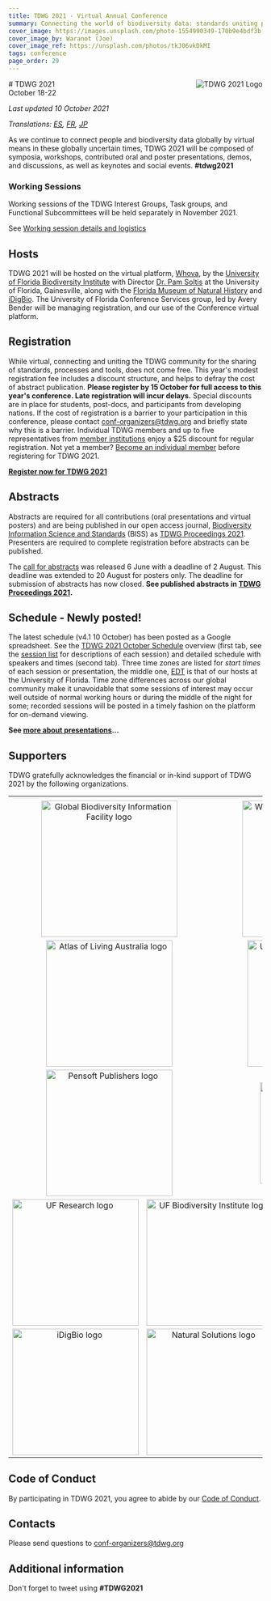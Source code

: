 ```yaml
---
title: TDWG 2021 - Virtual Annual Conference
summary: Connecting the world of biodiversity data: standards uniting people, processes, and tools
cover_image: https://images.unsplash.com/photo-1554990349-170b9e4bdf3b
cover_image_by: Waranot (Joe)
cover_image_ref: https://unsplash.com/photos/tkJ06vkDkMI 
tags: conference
page_order: 29
---
```


<img src="https://static.tdwg.org/conferences/2021/logos/TDWG2021_logo-plant_400w.png" alt="TDWG 2021 Logo" style="float:right;padding-left:10px;padding-bottom:10px">
# TDWG 2021<br />October 18-22 

_Last updated 10 October 2021_

_Translations: [ES](./es/), [FR](./fr), [JP](./ja)_

As we continue to connect people and biodiversity data globally by virtual means in these globally uncertain times, TDWG 2021 will be composed of symposia, workshops, contributed oral and poster presentations, demos, and discussions, as well as keynotes and social events. **#tdwg2021**

### Working Sessions
Working sessions of the TDWG Interest Groups, Task groups, and Functional Subcommittees will be held separately in November 2021.

See [Working session details and logistics](./working-sessions/)

## Hosts

TDWG 2021 will be hosted on the virtual platform, [Whova](https://whova.com), by the [University of Florida Biodiversity Institute](https://biodiversity.research.ufl.edu/) with Director [Dr. Pam Soltis](https://www.floridamuseum.ufl.edu/soltis-lab/) at the University of Florida, Gainesville, along with the [Florida Museum of Natural History](https://www.floridamuseum.ufl.edu/) and [iDigBio](https://www.idigbio.org/). The University of Florida Conference Services group, led by Avery Bender will be managing registration, and our use of the Conference virtual platform.

## Registration

While virtual, connecting and uniting the TDWG community for the sharing of standards, processes and tools, does not come free. This year's modest registration fee includes a discount structure, and helps to defray the cost of abstract publication. **Please register by 15 October for full access to this year's conference. Late registration will incur delays.** Special discounts are in place for students, post-docs, and participants from developing nations. If the cost of registration is a barrier to your participation in this conference, please contact [conf-organizers@tdwg.org](mailto:conf-organizers@tdwg.org) and briefly state why this is a barrier. Individual TDWG members and up to five representatives from [member institutions](https://www.tdwg.org/about/membership/#institutional%20members%202021_1) enjoy a $25 discount for regular registration. Not yet a member? [Become an individual member](https://zohosecurepay.com/checkout/wc9vqum-8am1lyxy1fswt/Individual-TDWG-Membership) before registering for TDWG 2021. 

<b><a href="https://reg.conferences.dce.ufl.edu/Basic/1400081801" target="_blank" class="btn btn-secondary">Register now for TDWG 2021</a></b>

## Abstracts

Abstracts are required for all contributions (oral presentations and virtual posters) and are being published in our open access journal, [Biodiversity Information Science and Standards](https://biss.pensoft.net/) (BISS) as [TDWG Proceedings 2021](https://biss.pensoft.net/collection/293/). Presenters are required to complete registration before abstracts can be published. 

The [call for abstracts](https://www.tdwg.org/conferences/2021/call-for-abstracts/) was released 6 June with a deadline of 2 August. This deadline was extended to 20 August for posters only. The deadline for submission of abstracts has now closed. **See published abstracts in [TDWG Proceedings 2021](https://biss.pensoft.net/collection/293/).**

## Schedule - Newly posted!

The latest schedule (v4.1 10 October) has been posted as a Google spreadsheet. See the [TDWG 2021 October Schedule](https://docs.google.com/spreadsheets/d/17J5T0QdATdnrXgHWhguMErlSrfMo59qOCbss-R5whEU/edit?usp=sharing) overview (first tab, see the [session list](https://www.tdwg.org/conferences/2021/session-list/) for descriptions of each session) and detailed schedule with speakers and times (second tab). Three time zones are listed for *start times* of each session or presentation, the middle one, [EDT](https://www.timeanddate.com/worldclock/converter.html?iso=20211018T110000&p1=1440&p2=tz_et&p3=tz_aet) is that of our hosts at the University of Florida. Time zone differences across our global community make it unavoidable that some sessions of interest may occur well outside of normal working hours or during the middle of the night for some; recorded sessions will be posted in a timely fashion on the platform for on-demand viewing. 

**See [more about presentations](https://tdwg.org/conferences/2021/presentation-info/)...**

## Supporters

TDWG gratefully acknowledges the financial or in-kind support of TDWG 2021 by the following organizations.

<table border="0">
<tbody>
<tr><td></td><td></td><td></td><td></td><td></td><td></td></tr>
<tr>
<td style="text-align: center; vertical-align: middle;" colspan="3" width="50%"><a href="https://gbif.org"> <img src="https://static.tdwg.org/sponsors/gbif-2015.png" alt="Global Biodiversity Information Facility logo" width="270" height="" style="vertical-align: middle; left-margin: auto; right-margin: auto;" /></a></td>
<td style="text-align: center; vertical-align: middle;" colspan="3" width="50%"><a href="https://www.worldwildlife.org/initiatives/science"> <img src="https://static.tdwg.org/sponsors/wwf-science-whitebkgd.png" alt="World Wild Life Fund - Science" width="270" height="" style="vertical-align: middle; left-margin: auto; right-margin: auto;" /></a></td>
</tr>
<tr>
<td style="text-align: center; vertical-align: middle;" colspan="3" width="33%"><a href="https://ala.org.au"> <img src="https://static.tdwg.org/sponsors/ala-logo-stacked-rgb-crop.png" alt="Atlas of Living Australia logo" width="250" height="" style="vertical-align: middle; left-margin: auto; right-margin: auto;" /></a></td>
<td style="text-align: center; vertical-align: middle;" colspan="3" width="33%"><a href="https://dissco.eu/"><img src="https://static.tdwg.org/sponsors/dissco-logo_w600px.png" alt="UF Biodiversity Institute logo" width="250" height="" style="vertical-align: middle; left-margin: auto; right-margin: auto;" /></a></td>
</tr>
<tr>
<td style="text-align: center; vertical-align: middle;" colspan="3" width="33%"><a href="https://pensoft.net"><img src="https://static.tdwg.org/sponsors/pensoft-logo.png" alt="Pensoft Publishers logo" width="250" height="" style="vertical-align: middle; left-margin: auto; right-margin: auto;" /></a></td>
<td style="text-align: center; vertical-align: middle;" colspan="3" width="33%"><a href="https://bit.ly/3BzmbmN"><img src="https://static.tdwg.org/sponsors/picturae-logo-600.png" alt="Picturae logo" width="200" height="" style="vertical-align: middle; left-margin: auto; right-margin: auto;" /></a></td>
</tr>
<tr>
<td style="text-align: center; vertical-align: middle;" colspan="2" width="33%"><a href="https://research.ufl.edu/"><img src="https://static.tdwg.org/sponsors/uf-research.png" alt="UF Research logo" width="250" height="" style="vertical-align: middle; left-margin: auto; right-margin: auto;" /></a></td>
<td style="text-align: center; vertical-align: middle;" colspan="2" width="33%"><a href="https://biodiversity.research.ufl.edu/"><img src="https://static.tdwg.org/sponsors/uf-biodiversity-institute.png" alt="UF Biodiversity Institute logo" width="250" height="" style="vertical-align: middle; left-margin: auto; right-margin: auto;" /></a></td>
<td style="text-align: center; vertical-align: middle;" colspan="2" width="33%"><a href="https://www.floridamuseum.ufl.edu/"> <img src="https://static.tdwg.org/sponsors/flmnh.png" alt="Florida Museum of Natural History logo" width="250" height="" style="vertical-align: middle; left-margin: auto; right-margin: auto;" /></a></td>
</tr>
<tr>
<td style="text-align: center; vertical-align: middle;" colspan="2" width="33%"><a href="https://www.idigbio.org/"><img src="https://static.tdwg.org/sponsors/idigbio_w799.png" alt="iDigBio logo" width="250" height="" style="vertical-align: middle; left-margin: auto; right-margin: auto;" /></a></td>
<td style="text-align: center;" colspan="2"  width="33%"><a href="https://www.natural-solutions.world/"><img src="https://static.tdwg.org/sponsors/natural-solutions-logo-et-nom.png" alt="Natural Solutions logo" width="250" height="" style="vertical-align: middle; left-margin: auto; right-margin: auto;" /></a></td>
<td style="text-align: center; vertical-align: middle;" colspan="2" width="33%"><a href="https://biodiversitylibrary.org"><img src="https://static.tdwg.org/sponsors/bhl-combined-1024x329.png" alt="Biodiversity Heritage Library logo" width="250" height="" style="vertical-align: middle; left-margin: auto; right-margin: auto;" /></a></td>
</tr>
<tr>

</tr>
</tbody>
</table>


## Code of Conduct

By participating in TDWG 2021, you agree to abide by our [Code of Conduct](https://www.tdwg.org/about/code-of-conduct/).

## Contacts

Please send questions to [conf-organizers@tdwg.org](mailto:conf-organizers@tdwg.org)

## Additional information

Don't forget to tweet using **#TDWG2021**
